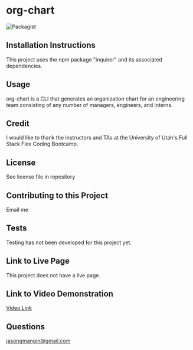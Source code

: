 # org-chart
![Packagist](https://img.shields.io/packagist/l/jollyrgr83/readme-generator)

## Installation Instructions
This project uses the npm package "inquirer" and its associated dependencies.

## Usage
org-chart is a CLI that generates an organization chart for an engineering team consisting of any number of managers, engineers, and interns.

## Credit
I would like to thank the instructors and TAs at the University of Utah's Full Stack Flex Coding Bootcamp.

## License
See license file in repository

## Contributing to this Project
Email me

## Tests
Testing has not been developed for this project yet.

## Link to Live Page
This project does not have a live page.

## Link to Video Demonstration
[Video Link](https://drive.google.com/file/d/1A9yPbqY4k65eepAbYXLB3yz_Qj0Qc0hN/view?usp=sharing)

## Questions
[jasongmangin@gmail.com](mailto:jasongmangin@gmail.com)